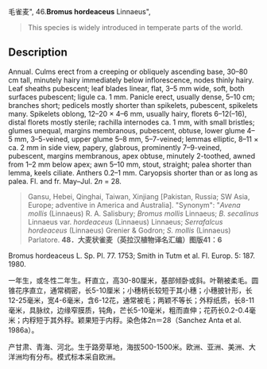 毛雀麦",
46.**Bromus hordeaceus** Linnaeus",

> This species is widely introduced in temperate parts of the world.

## Description
Annual. Culms erect from a creeping or obliquely ascending base, 30–80 cm tall, minutely hairy immediately below inflorescence, nodes thinly hairy. Leaf sheaths pubescent; leaf blades linear, flat, 3–5 mm wide, soft, both surfaces pubescent; ligule ca. 1 mm. Panicle erect, usually dense, 5–10 cm; branches short; pedicels mostly shorter than spikelets, pubescent, spikelets many. Spikelets oblong, 12–20 × 4–6 mm, usually hairy, florets 6–12(–16), distal florets mostly sterile; rachilla internodes ca. 1 mm, with small bristles; glumes unequal, margins membranous, pubescent, obtuse, lower glume 4–5 mm, 3–5-veined, upper glume 5–8 mm, 5–7-veined; lemmas elliptic, 8–11 × ca. 2 mm in side view, papery, glabrous, prominently 7–9-veined, pubescent, margins membranous, apex obtuse, minutely 2-toothed, awned from 1–2 mm below apex; awn 5–10 mm, stout, straight; palea shorter than lemma, keels ciliate. Anthers 0.2–1 mm. Caryopsis shorter than or as long as palea. Fl. and fr. May–Jul. 2*n* = 28.

> Gansu, Hebei, Qinghai, Taiwan, Xinjiang [Pakistan, Russia; SW Asia, Europe; adventive in America and Australia].
  "Synonym": "*Avena mollis* (Linnaeus) R. A. Salisbury; *Bromus mollis* Linnaeus; *B. secalinus* Linnaeus var. *hordeaceus* (Linnaeus) Linnaeus; *Serrafalcus hordeaceus* (Linnaeus) Grenier &amp; Godron; *S. mollis* (Linnaeus) Parlatore.
**48．大麦状雀麦（英拉汉植物译名汇编）图版41：6**

Bromus hordeaceus L. Sp. Pl. 77. 1753; Smith in Tutm et al. Fl. Europ. 5: 187. 1980.

一年生，或冬性二年生。秆直立，高30-80厘米，基部倾卧或斜。叶鞘被柔毛。圆锥花序直立，通常稠密，长5-10厘米；小穗柄长较短于其小穗；小穗披针形，长12-25毫米，宽4-6毫米，含6-12花，通常被毛；两颖不等长；外稃纸质，长8-11毫米，具脉纹，边缘窄膜质，钝角，芒长5-10毫米，粗而直伸；花药长0.2-0.4毫米；内稃短于其外稃。颖果短于内稃。染色体2n＝28（Sanchez Anta et al. 1986a）。

产甘肃、青海、河北。生于路旁草地，海拔500-1500米。欧洲、亚洲、美洲、大洋洲均有分布。模式标本采自欧洲。
